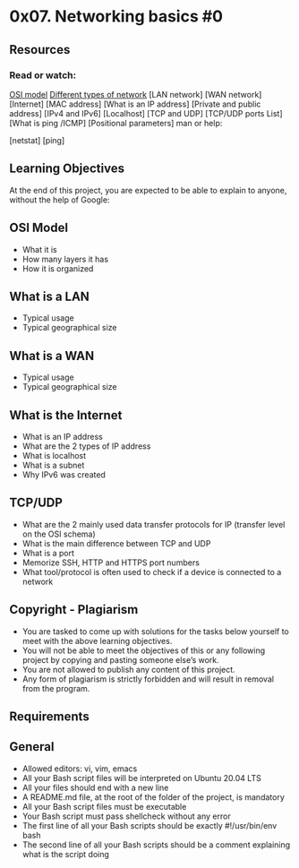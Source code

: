 # 0x07. Networking basics #0

## Resources

### Read or watch:

[OSI model]("https://intranet.alxswe.com/rltoken/k2uCsynicuNbu1cAQhXqVQ")
[Different types of network]("https://intranet.alxswe.com/rltoken/XW3ZGm5Ya_a8XVDXcAKT_A")
[LAN network]
[WAN network]
[Internet]
[MAC address]
[What is an IP address]
[Private and public address]
[IPv4 and IPv6]
[Localhost]
[TCP and UDP]
[TCP/UDP ports List]
[What is ping /ICMP]
[Positional parameters]
man or help:

[netstat]
[ping]

## Learning Objectives
At the end of this project, you are expected to be able to explain to anyone, without the help of Google:

## OSI Model

- What it is
- How many layers it has
- How it is organized

## What is a LAN
- Typical usage
- Typical geographical size

## What is a WAN
- Typical usage
- Typical geographical size

## What is the Internet
- What is an IP address
- What are the 2 types of IP address
- What is localhost
- What is a subnet
- Why IPv6 was created

## TCP/UDP
- What are the 2 mainly used data transfer protocols for IP (transfer level on the OSI schema)
- What is the main difference between TCP and UDP
- What is a port
- Memorize SSH, HTTP and HTTPS port numbers
- What tool/protocol is often used to check if a device is connected to a network

## Copyright - Plagiarism

- You are tasked to come up with solutions for the tasks below yourself to meet with the above learning objectives.
- You will not be able to meet the objectives of this or any following project by copying and pasting someone else’s work.
- You are not allowed to publish any content of this project.
- Any form of plagiarism is strictly forbidden and will result in removal from the program.

## Requirements

## General

- Allowed editors: vi, vim, emacs
- All your Bash script files will be interpreted on Ubuntu 20.04 LTS
- All your files should end with a new line
- A README.md file, at the root of the folder of the project, is mandatory
- All your Bash script files must be executable
- Your Bash script must pass shellcheck without any error
- The first line of all your Bash scripts should be exactly #!/usr/bin/env bash
- The second line of all your Bash scripts should be a comment explaining what is the script doing

